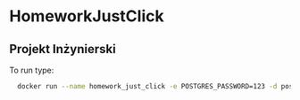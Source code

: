 # HomeworkJustClick

## Projekt Inżynierski

To run type:
```bash
  docker run --name homework_just_click -e POSTGRES_PASSWORD=123 -d postgres
```

